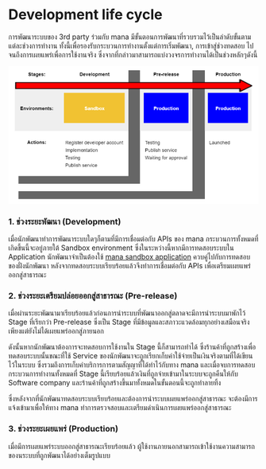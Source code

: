 # Development life cycle
การพัฒนาระบบของ 3rd party ร่วมกับ mana มีขั้นตอนการพัฒนาที่รวบรวมไว้เป็นลำดับขั้นตามแต่ละช่วงการทำงาน ทั้งนี้เพื่อรองรับกระบวนการทำงานตั้งแต่การเริ่มพัฒนา, การเข้าสู่ช่วงทดสอบ ไปจนถึงการเผยแพร่เพื่อการใช้งานจริง ซึ่งจากที่กล่าวมาสามารถแบ่งวงจรการทำงานได้เป็นช่วงหลักๆดังนี้

![a](../img/Introduction/life_cycle/lifecycle.PNG)

### 1. ช่วงระยะพัฒนา (Development) 
เมื่อนักพัฒนาทำการพัฒนาระบบใดๆก็ตามที่มีการเชื่อมต่อกับ APIs ของ mana กระบวนการทั้งหมดที่เกิดขึ้นนี้จะอยู่ภายใต้ Sandbox environment ซึ่งในระหว่างนี้หากมีการทดสอบระบบใน Application นักพัฒนาจำเป็นต้องใช้ [mana sandbox application](../Quickstarts/test_in_sandbox.md) ควบคู่ไปกับการทดสอบของฝั่งนักพัฒนา หลังจากทดสอบระบบเรียบร้อยแล้วจึงทำการเชื่อมต่อกับ APIs เพื่อเตรียมเผยแพร่ออกสู่สาธารณะ

### 2. ช่วงระยะเตรียมปล่อยออกสู่สาธารณะ (Pre-release) 
เมื่อผ่านระยะพัฒนามาเรียบร้อยแล้วก่อนการนำระบบที่พัฒนาออกสู่ตลาดจะมีการนำระบบมาพักไว้ Stage ที่เรียกว่า Pre-release ซึ่งเป็น Stage ที่มีข้อมูลและสภาวะแวดล้อมทุกอย่างเสมือนจริง เพียงแต่ยังไม่ได้เผยแพร่ออกสู่ภายนอก

ดังนั้นหากนักพัฒนาต้องการจะทดสอบการใช้งานใน Stage นี้ก็สามารถทำได้ ซึ่งร้านค้าที่ถูกสร้างเพื่อทดสอบระบบนั้นขณะที่ใช้ Service ของนักพัฒนาจะถูกเรียกเก็บค่าใช้จ่ายเป็นเงินจริงตามที่ได้เขียนไว้ในระบบ ซึ่งรวมถึงการเก็บค่าบริการการตามสัญญาที่ได้ทำไว้กับทาง mana และเมื่อจบการทดสอบกระบวนการทำงานทั้งหมดที่ Stage นี้เรียบร้อยแล้วเงินที่ถูกจ่ายเข้ามาในระบบจะถูกคืนให้กับ Software company และร้านค้าที่ถูกสร้างขึ้นมาทั้งหมดในขั้นตอนนี้จะถูกทำลายทิ้ง

ซึ่งหลังจากที่นักพัฒนาทดสอบระบบเรียบร้อยและต้องการนำระบบเผยแพร่ออกสู่สาธารณะ จะต้องมีการแจ้งเข้ามาเพื่อให้ทาง mana ทำการตรวจสอบและเตรียมดำเนินการเผยแพร่ออกสู่สาธารณะ

### 3. ช่วงระยะเผยแพร่ (Production)
เมื่อมีการเผยแพร่ระบบออกสู่สาธารณะเรียบร้อยแล้ว ผู้ใช้งานภายนอกสามารถเข้าใช้งานความสามารถของนระบบที่ถูกพัฒนาได้อย่างเต็มรูปแบบ
